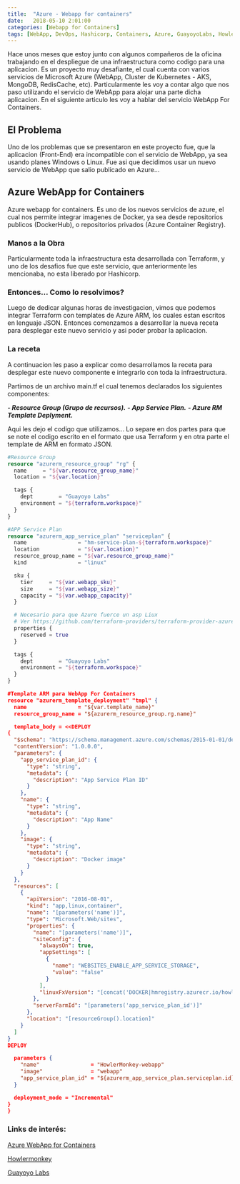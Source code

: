 ```yaml
---
title:  "Azure - Webapp for containers"
date:   2018-05-10 2:01:00
categories: [Webapp for Containers]
tags: [WebApp, DevOps, Hashicorp, Containers, Azure, GuayoyoLabs, Howlermonkey]
---
```

Hace unos meses que estoy junto con algunos compañeros de la oficina trabajando en el despliegue de una infraestructura como codigo para una aplicacion. Es un proyecto muy desafiante, el cual cuenta con varios servicios de Microsoft Azure (WebApp, Cluster de Kubernetes - AKS, MongoDB, RedisCache, etc).
Particularmente les voy a contar algo que nos paso utilizando el servicio de WebApp para alojar una parte dicha aplicacion.
En el siguiente articulo les voy a hablar del servicio WebApp For Containers.


## El Problema ##

Uno de los problemas que se presentaron en este proyecto fue, que la aplicacion (Front-End) era incompatible con el servicio de WebApp, ya sea usando planes Windows o Linux.
Fue asi que decidimos usar un nuevo servicio de WebApp que salio publicado en Azure...

## Azure WebApp for Containers ##

Azure webapp for containers. Es uno de los nuevos servicios de azure, el cual nos permite integrar imagenes de Docker, ya sea desde repositorios publicos (DockerHub), o repositorios privados (Azure Container Registry).

### Manos a la Obra ###

Particularmente toda la infraestructura esta desarrollada con Terraform, y uno de los desafios fue que este servicio, que anteriormente les mencionaba, no esta liberado por Hashicorp.

### Entonces... Como lo resolvimos? ###

Luego de dedicar algunas horas de investigacion, vimos que podemos integrar Terraform con templates de Azure ARM, los cuales estan escritos en lenguaje JSON.
Entonces comenzamos a desarrollar la nueva receta para desplegar este nuevo servicio y asi poder probar la aplicacion.

### La receta ###

A continuacion les paso a explicar como desarrollamos la receta para desplegar este nuevo componente e integrarlo con toda la infraestructura.

Partimos de un archivo main.tf el cual tenemos declarados los siguientes componentes:

***- Resource Group (Grupo de recursos).***
***- App Service Plan.***
***- Azure RM Template Deplyment.***

Aqui les dejo el codigo que utilizamos... Lo separe en dos partes para que se note el codigo escrito en el formato que usa Terraform y en otra parte el template de ARM en formato JSON.

```tf
#Resource Group
resource "azurerm_resource_group" "rg" {
  name     = "${var.resource_group_name}"
  location = "${var.location}"

  tags {
    dept        = "Guayoyo Labs"
    environment = "${terraform.workspace}"
  }
}

#APP Service Plan
resource "azurerm_app_service_plan" "serviceplan" {
  name                = "hm-service-plan-${terraform.workspace}"
  location            = "${var.location}"
  resource_group_name = "${var.resource_group_name}"
  kind                = "linux"

  sku {
    tier     = "${var.webapp_sku}"
    size     = "${var.webapp_size}"
    capacity = "${var.webapp_capacity}"
  }

  # Necesario para que Azure fuerce un asp Liux
  # Ver https://github.com/terraform-providers/terraform-provider-azurerm/issues/602
  properties {
    reserved = true
  }

  tags {
    dept        = "Guayoyo Labs"
    environment = "${terraform.workspace}"
  }
}
```

```JSON
#Template ARM para WebApp For Containers
resource "azurerm_template_deployment" "tmpl" {
  name                = "${var.template_name}"
  resource_group_name = "${azurerm_resource_group.rg.name}"

  template_body = <<DEPLOY
{
  "$schema": "https://schema.management.azure.com/schemas/2015-01-01/deploymentTemplate.json#",
  "contentVersion": "1.0.0.0",
  "parameters": {
    "app_service_plan_id": {
      "type": "string",
      "metadata": {
        "description": "App Service Plan ID"
      }
    },
    "name": {
      "type": "string",
      "metadata": {
        "description": "App Name"
      }
    },
    "image": {
      "type": "string",
      "metadata": {
        "description": "Docker image"
      }
    }
  },
  "resources": [
    {
      "apiVersion": "2016-08-01",
      "kind": "app,linux,container",
      "name": "[parameters('name')]",
      "type": "Microsoft.Web/sites",
      "properties": {
        "name": "[parameters('name')]",
        "siteConfig": {
          "alwaysOn": true,
          "appSettings": [
            {
              "name": "WEBSITES_ENABLE_APP_SERVICE_STORAGE",
              "value": "false"
            }
          ],
          "linuxFxVersion": "[concat('DOCKER|hmregistry.azurecr.io/howlermonkey-', parameters('image'), 'app:test-be')]"
        },
        "serverFarmId": "[parameters('app_service_plan_id')]"
      },
      "location": "[resourceGroup().location]"
    }
  ]
}
DEPLOY

  parameters {
    "name"                = "HowlerMonkey-webapp"
    "image"               = "webapp"
    "app_service_plan_id" = "${azurerm_app_service_plan.serviceplan.id}"
  }

  deployment_mode = "Incremental"
}
}
```

### Links de interés: ###

[Azure WebApp for Containers][AzureWebAppforContainers]

[AzureWebAppforContainers]: https://azure.microsoft.com/es-es/services/app-service/containers/

[Howlermonkey][Howlermonkey]

[Guayoyo Labs][GuayoyoLabs]

[Howlermonkey]: https://howlermonkey.io/

[GuayoyoLabs]: https://guayoyolabs.com/
